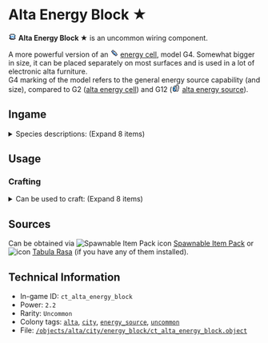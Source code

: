 # Alta Energy Block ★

<img src="https://raw.githubusercontent.com/Ceterai/Enternia/main/objects/alta/city/energy_block/icon.png" alt="Alta Energy Block ★ icon" loading="lazy" height="16px" width="auto" /> **Alta Energy Block ★** is an uncommon wiring component.

A more powerful version of an <img src="https://raw.githubusercontent.com/Ceterai/Enternia/main/items/generic/crafting/alta/energy_cell.png" alt="Energy Cell icon" loading="lazy" height="16px" width="auto" /> [energy cell](https://ceterai.github.io/MyEnternia/Wiki/EnergyCell), model G4. Somewhat bigger in size, it can be placed separately on most surfaces and is used in a lot of electronic alta furniture.  
G4 marking of the model refers to the general energy source capability (and size), compared to G2 ([alta energy cell](https://ceterai.github.io/MyEnternia/Wiki/altaenergycell)) and G12 (<img src="https://raw.githubusercontent.com/Ceterai/Enternia/main/objects/alta/scout/energy_source/icon.png" alt="Alta Energy Source icon" loading="lazy" height="16px" width="auto" /> [alta energy source](https://ceterai.github.io/MyEnternia/Wiki/AltaEnergySource)).

## Ingame

<details markdown="1"><summary>Species descriptions: (Expand 8 items)</summary>

- Alta: This device generates alternia energy from a crystal. Very useful.
- Apex: A structure of unknown purpose.
- Avian: What is this for?
- Floran: A small metal square. Floran wondersss what's inssside.
- Glitch: Cautious. This look misterious.
- Human: A metal cube.
- Hylotl: What could be the purpose of this block?
- Novakid: Looks to me like an energy cube.

</details>

## Usage

### Crafting

<details markdown="1"><summary>Can be used to craft: (Expand 8 items)</summary>

- <img src="https://raw.githubusercontent.com/Ceterai/Enternia/main/objects/alta/city/stand_agitate/icon.png" alt="Alta Agitational Stand icon" loading="lazy" height="16px" width="auto" /> [Alta Agitational Stand](https://ceterai.github.io/MyEnternia/Wiki/AltaAgitationalStand)
- <img src="https://raw.githubusercontent.com/Ceterai/Enternia/main/objects/alta/cooking/cookdecks/icon.png" alt="Alta Cookdecks icon" loading="lazy" height="16px" width="auto" /> [Alta Cookdecks](https://ceterai.github.io/MyEnternia/Wiki/AltaCookdecks)
- <img src="https://raw.githubusercontent.com/Ceterai/Enternia/main/objects/alta/scout/drone_spawner/icon.png" alt="Alta Drone Station icon" loading="lazy" height="16px" width="auto" /> [Alta Drone Station](https://ceterai.github.io/MyEnternia/Wiki/AltaDroneStation)
- <img src="https://raw.githubusercontent.com/Ceterai/Enternia/main/objects/alta/scout/energy_source/icon.png" alt="Alta Energy Source icon" loading="lazy" height="16px" width="auto" /> [Alta Energy Source](https://ceterai.github.io/MyEnternia/Wiki/AltaEnergySource)
- <img src="https://raw.githubusercontent.com/Ceterai/Enternia/main/objects/alta/cooking/icer/icon.png" alt="Alta Icer icon" loading="lazy" height="16px" width="auto" /> [Alta Icer](https://ceterai.github.io/MyEnternia/Wiki/AltaIcer)
- <img src="https://raw.githubusercontent.com/Ceterai/Enternia/main/objects/alta/city/lamppost/icon.png" alt="Alta Lamppost icon" loading="lazy" height="16px" width="auto" /> [Alta Lamppost](https://ceterai.github.io/MyEnternia/Wiki/AltaLamppost)
- <img src="https://raw.githubusercontent.com/Ceterai/Enternia/main/objects/alta/city/pod/icon.png" alt="Alta Pod icon" loading="lazy" height="16px" width="auto" /> [Alta Pod](https://ceterai.github.io/MyEnternia/Wiki/AltaPod)
- <img src="https://raw.githubusercontent.com/Ceterai/Enternia/main/objects/alta/city/stand_promo/icon.png" alt="Alta Promo Stand icon" loading="lazy" height="16px" width="auto" /> [Alta Promo Stand](https://ceterai.github.io/MyEnternia/Wiki/AltaPromoStand)

</details>

## Sources

Can be obtained via <img src="https://raw.githubusercontent.com/Silverfeelin/Starbound-SpawnableItemPack/master/interface/sip/iconSmall.png" alt="Spawnable Item Pack icon" width="18" height="14"/> [Spawnable Item Pack](https://steamcommunity.com/sharedfiles/filedetails/?id=733665104) or <img src="https://steamuserimages-a.akamaihd.net/ugc/263843960696222713/3EC9A7C005541F7D577EBCB8C5736B4EFC9973D6/" alt="icon" width="8" height="12"/> [Tabula Rasa](https://community.playstarbound.com/resources/the-tabula-rasa.3222/) (if you have any of them installed).

## Technical Information

- In-game ID: `ct_alta_energy_block`
- Power: `2.2`
- Rarity: `Uncommon`
- Colony tags: [`alta`](https://ceterai.github.io/MyEnternia/Wiki/Tags/Alta), [`city`](https://ceterai.github.io/MyEnternia/Wiki/Tags/City), [`energy_source`](https://ceterai.github.io/MyEnternia/Wiki/Tags/EnergySource), [`uncommon`](https://ceterai.github.io/MyEnternia/Wiki/Tags/Uncommon)
- File: [`/objects/alta/city/energy_block/ct_alta_energy_block.object`](https://github.com/Ceterai/Enternia/blob/main/objects/alta/city/energy_block/ct_alta_energy_block.object)
